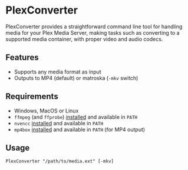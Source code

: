 # PlexConverter
PlexConverter provides a straightforward command line tool for handling media for your Plex Media Server, making tasks such as converting to a supported media container, with proper video and audio codecs.
## Features
* Supports any media format as input
* Outputs to MP4 (default) or matroska (`-mkv` switch)
## Requirements
* Windows, MacOS or Linux
* `ffmpeg` (and `ffprobe`) [installed](https://ffmpeg.org/download.html) and available in `PATH`
* `nvencc` [installed](https://github.com/rigaya/NVEnc/releases) and available in `PATH`
* `mp4box` [installed](https://gpac.wp.imt.fr/downloads/) and available in `PATH` (for MP4 output)
## Usage
`PlexConverter "/path/to/media.ext" [-mkv]`
